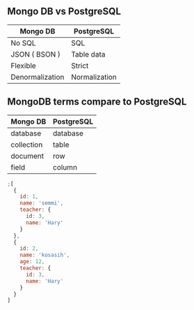 ## Mongo DB vs PostgreSQL

| Mongo DB        | PostgreSQL    |
| --------------- | ------------- |
| No SQL          | SQL           |
| JSON ( BSON )   | Table data    |
| Flexible        | Strict        |
| Denormalization | Normalization |

## MongoDB terms compare to PostgreSQL

| Mongo DB   | PostgreSQL |
| ---------- | ---------- |
| database   | database   |
| collection | table      |
| document   | row        |
| field      | column     |

```javascript
;[
  {
    id: 1,
    name: 'semmi',
    teacher: {
      id: 3,
      name: 'Hary'
    }
  },
  {
    id: 2,
    name: 'kosasih',
    age: 12,
    teacher: {
      id: 3,
      name: 'Hary'
    }
  }
]
```
